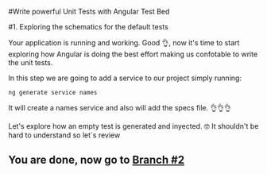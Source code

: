 #Write powerful Unit Tests with Angular Test Bed

#1. Exploring the schematics for the default tests

Your application is running and working. Good 👌, now it's time to start exploring how Angular is doing the best effort making us confotable to write the unit tests.

In this step we are going to add a service to our project simply running:

`ng generate service names`

It will create a names service and also will add the specs file. 👌👌👌

Let's explore how an empty test is generated and inyected. 🤓 It shouldn't be hard to understand so let´s review

## You are done, now go to [Branch #2](https://github.com/seagomezar/ng-col-angular-ut/tree/step2)